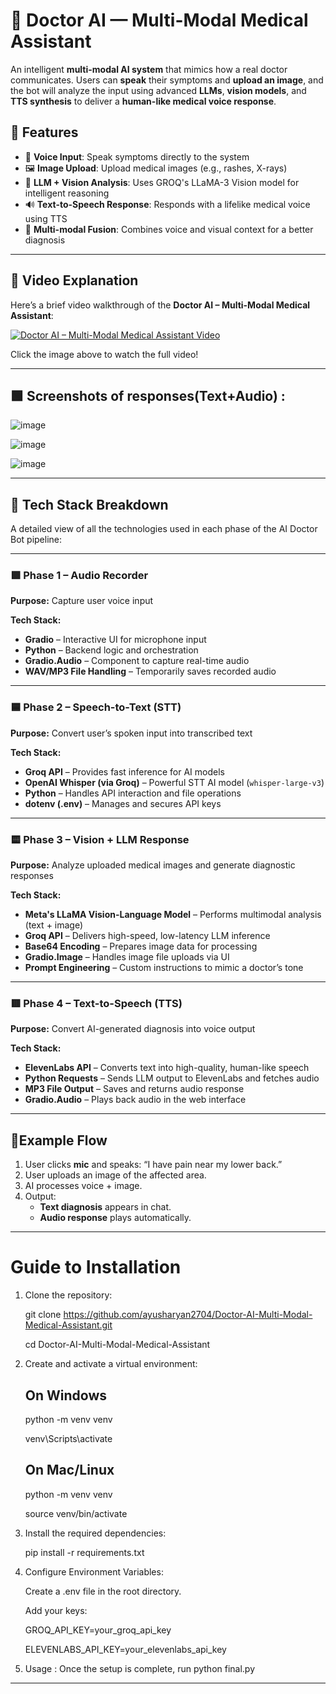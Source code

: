 # 🧠 Doctor AI — Multi-Modal Medical Assistant

An intelligent **multi-modal AI system** that mimics how a real doctor communicates. Users can **speak** their symptoms and **upload an image**, and the bot will analyze the input using advanced **LLMs**, **vision models**, and **TTS synthesis** to deliver a **human-like medical voice response**.

## 🚀 Features

- 🎤 **Voice Input**: Speak symptoms directly to the system
- 🖼️ **Image Upload**: Upload medical images (e.g., rashes, X-rays)
- 🧠 **LLM + Vision Analysis**: Uses GROQ's LLaMA-3 Vision model for intelligent reasoning
- 🔊 **Text-to-Speech Response**: Responds with a lifelike medical voice using TTS
- 🔄 **Multi-modal Fusion**: Combines voice and visual context for a better diagnosis

---
## 🎥 Video Explanation

Here’s a brief video walkthrough of the **Doctor AI – Multi-Modal Medical Assistant**:

[![Doctor AI – Multi-Modal Medical Assistant Video](https://img.youtube.com/vi/mYvFn3bruvA/0.jpg)](https://www.youtube.com/watch?v=mYvFn3bruvA)

Click the image above to watch the full video!

---

## 🟩 Screenshots of responses(Text+Audio) :
![image](https://github.com/user-attachments/assets/6ef3b156-24f1-46a5-b098-5184deb7ca86)

![image](https://github.com/user-attachments/assets/eabb3021-73d6-4255-bf56-d1f35de3d69a)

![image](https://github.com/user-attachments/assets/f22020c0-77dd-42eb-87e5-b3f5cf530c5b)

---
## 🧠 Tech Stack Breakdown

A detailed view of all the technologies used in each phase of the AI Doctor Bot pipeline:

---

### 🟩 Phase 1 – Audio Recorder  
**Purpose:** Capture user voice input  

**Tech Stack:**
- **Gradio** – Interactive UI for microphone input  
- **Python** – Backend logic and orchestration  
- **Gradio.Audio** – Component to capture real-time audio  
- **WAV/MP3 File Handling** – Temporarily saves recorded audio  

---

### 🟦 Phase 2 – Speech-to-Text (STT)  
**Purpose:** Convert user’s spoken input into transcribed text  

**Tech Stack:**
- **Groq API** – Provides fast inference for AI models  
- **OpenAI Whisper (via Groq)** – Powerful STT AI model (`whisper-large-v3`)  
- **Python** – Handles API interaction and file operations  
- **dotenv (.env)** – Manages and secures API keys  

---

### 🟨 Phase 3 – Vision + LLM Response  
**Purpose:** Analyze uploaded medical images and generate diagnostic responses  

**Tech Stack:**
- **Meta's LLaMA Vision-Language Model** – Performs multimodal analysis (text + image)  
- **Groq API** – Delivers high-speed, low-latency LLM inference  
- **Base64 Encoding** – Prepares image data for processing  
- **Gradio.Image** – Handles image file uploads via UI  
- **Prompt Engineering** – Custom instructions to mimic a doctor’s tone  

---

### 🟥 Phase 4 – Text-to-Speech (TTS)  
**Purpose:** Convert AI-generated diagnosis into voice output  

**Tech Stack:**
- **ElevenLabs API** – Converts text into high-quality, human-like speech  
- **Python Requests** – Sends LLM output to ElevenLabs and fetches audio  
- **MP3 File Output** – Saves and returns audio response  
- **Gradio.Audio** – Plays back audio in the web interface  

---


## 🧪Example Flow

1. User clicks **mic** and speaks: “I have pain near my lower back.”
2. User uploads an image of the affected area.
3. AI processes voice + image.
4. Output:
   - **Text diagnosis** appears in chat.
   - **Audio response** plays automatically.


---
# Guide to Installation

1. Clone the repository:
   
     git clone https://github.com/ayusharyan2704/Doctor-AI-Multi-Modal-Medical-Assistant.git
   
     cd Doctor-AI-Multi-Modal-Medical-Assistant

2. Create and activate a virtual environment:
     ## On Windows
     python -m venv venv
   
     venv\Scripts\activate
   
     ## On Mac/Linux
     python -m venv venv
   
     source venv/bin/activate

4. Install the required dependencies:

   pip install -r requirements.txt

6. Configure Environment Variables:

   Create a .env file in the root directory.

   Add your keys:
   
     GROQ_API_KEY=your_groq_api_key
   
     ELEVENLABS_API_KEY=your_elevenlabs_api_key
   
7. Usage : Once the setup is complete, run python final.py

---




